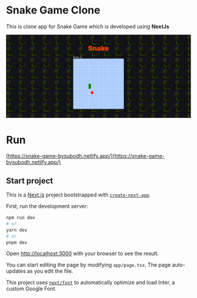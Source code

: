 # Snake Game Clone
This is clone app for Snake Game which is developed using **NextJs**

![Preview](https://raw.githubusercontent.com/ssubodh98/snake-game/master/public/display.png)

# Run
[https://snake-game-bysubodh.netlify.app/](https://snake-game-bysubodh.netlify.app/)

## Start project
This is a [Next.js](https://nextjs.org/) project bootstrapped with [`create-next-app`](https://github.com/vercel/next.js/tree/canary/packages/create-next-app).

First, run the development server:

```bash
npm run dev
# or
yarn dev
# or
pnpm dev
```

Open [http://localhost:3000](http://localhost:3000) with your browser to see the result.

You can start editing the page by modifying `app/page.tsx`. The page auto-updates as you edit the file.

This project uses [`next/font`](https://nextjs.org/docs/basic-features/font-optimization) to automatically optimize and load Inter, a custom Google Font.

